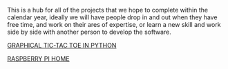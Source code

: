 This is a hub for all of the projects that we hope to complete within the calendar year, ideally we will have people drop in and out when they have free time, and work on their ares of expertise, or learn a new skill and work side by side with another person to develop the software. 



[GRAPHICAL TIC-TAC TOE IN PYTHON](https://www.google.com)

[RASPBERRY PI HOME](https://www.google.com)

